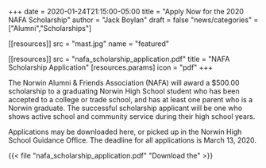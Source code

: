 +++
date = 2020-01-24T21:15:00-05:00
title = "Apply Now for the 2020 NAFA Scholarship"
author = "Jack Boylan"
draft = false
"news/categories" = ["Alumni","Scholarships"]

[[resources]]
  src  = "mast.jpg"
  name = "featured"

[[resources]]
  src   = "nafa_scholarship_application.pdf"
  title = "NAFA Scholarship Application"
  [resources.params]
    icon = "pdf"
+++

The Norwin Alumni & Friends Association (NAFA) will award a $500.00 scholarship to a graduating Norwin High School student who has been accepted to a college or trade school, and has at least one parent who is a Norwin graduate. The successful scholarship applicant will be one who shows active school and community service during their high school years.

Applications may be downloaded here, or picked up in the Norwin High School Guidance Office. The deadline for all applications is March 13, 2020.

{{< file "nafa_scholarship_application.pdf" "Download the" >}}
